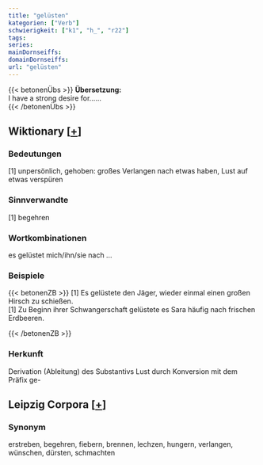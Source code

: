 ```yaml
---
title: "gelüsten"
kategorien: ["Verb"]
schwierigkeit: ["k1", "h_", "r22"]
tags:
series:
mainDornseiffs:
domainDornseiffs:
url: "gelüsten"
---
```


{{< betonenÜbs >}}
**Übersetzung:**  
I have a strong desire for…...  
{{< /betonenÜbs >}}

## Wiktionary [[+](https://de.wiktionary.org/wiki/gelüsten)]

### Bedeutungen
[1] unpersönlich, gehoben: großes Verlangen nach etwas haben, Lust auf etwas verspüren  

### Sinnverwandte
[1] begehren  

### Wortkombinationen
es gelüstet mich/ihn/sie nach …  

### Beispiele
{{< betonenZB >}}
[1] Es gelüstete den Jäger, wieder einmal einen großen Hirsch zu schießen.  
[1] Zu Beginn ihrer Schwangerschaft gelüstete es Sara häufig nach frischen Erdbeeren.  

{{< /betonenZB >}}
### Herkunft
Derivation (Ableitung) des Substantivs Lust durch Konversion mit dem Präfix ge-  


## Leipzig Corpora [[+](https://corpora.uni-leipzig.de/en/res?word=gelüsten&corpusId=deu_newscrawl-public_2018)]


### Synonym
erstreben, begehren, fiebern, brennen, lechzen, hungern, verlangen, wünschen, dürsten, schmachten

